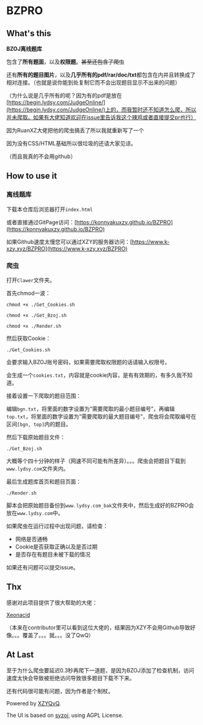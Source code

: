 # BZPRO

## What's this

**BZOJ离线题库**

包含了**所有题面**，以及**权限题**。~~甚至还包含了爬虫~~

还有**所有的题目图片**，以及**几乎所有的pdf/rar/doc/txt**都包含在内并且转换成了相对连接。（也就是说你能到处复制它而不会出现题目显示不出来的问题）

（为什么说是几乎所有的呢？因为有的pdf是放在[https://begin.lydsy.com/JudgeOnline/](https://begin.lydsy.com/JudgeOnline/)上的，而我暂时还不知道怎么爬，所以并未爬取。如果有大佬知道欢迎在issue里告诉我这个辣鸡或者直接提交pr也行）

因为RuanXZ大佬把他的爬虫搞丢了所以我就重新写了一个

因为没有CSS/HTML基础所以很垃圾的还请大家见谅。

（而且我真的不会用github）

## How to use it

### 离线题库

下载本仓库后浏览器打开`index.html`

或者直接通过GitPage访问：[https://konnyakuxzy.github.io/BZPRO](https://konnyakuxzy.github.io/BZPRO)

如果Github速度太慢您可以通过XZY的服务器访问：[https://www.k-xzy.xyz/BZPRO](https://www.k-xzy.xyz/BZPRO)

### 爬虫

打开`Clawer`文件夹。

首先chmod一波：

`chmod +x ./Get_Cookies.sh`

`chmod +x ./Get_Bzoj.sh`

`chmod +x ./Render.sh`

然后获取Cookie：

`./Get_Cookies.sh`

会要求输入BZOJ账号密码，如果需要爬取权限题的话请输入权限号。

会生成一个`cookies.txt`，内容就是cookie内容，是有有效期的，有多久我不知道。

接着设置一下爬取的题目范围：

编辑`bgn.txt`，将里面的数字设置为“需要爬取的最小题目编号”，再编辑`top.txt`，将里面的数字设置为“需要爬取的最大题目编号”，爬虫将会爬取编号在区间`[bgn, top]`内的题目。

然后下载原始题目文件：

`./Get_Bzoj.sh`

大概等个四十分钟的样子（网速不同可能有所差异）。。。爬虫会把题目下载到`www.lydsy.com`文件夹内。

最后生成题库首页和题目页面：

`./Render.sh`

脚本会把原始题目备份到`www.lydsy.com_bak`文件夹中，然后生成好的BZPRO会放在`www.lydsy.com`中。

如果爬虫在运行过程中出现问题，请检查：

- 网络是否通畅
- Cookie是否获取正确以及是否过期
- 是否存在有题目未被下载的情况

如果还有问题可以提交issue。

## Thx

感谢对此项目提供了很大帮助的大佬：

[Xeonacid](https://github.com/Xeonacid)

（本来在contributor里可以看到这位大佬的，结果因为XZY不会用Github导致好像。。。覆盖了。。。就。。。没了QwQ）

##  At Last

至于为什么爬虫要延迟0.3秒再爬下一道题，是因为BZOJ添加了检查机制，访问速度太快会导致被拒绝访问导致很多题目下载不下来。

还有代码很可能有问题，因为作者是个制杖。

Powered by [XZYQvQ](http://www.k-xzy.xyz).

The UI is based on [syzoj](https://github.com/syzoj/syzoj/blob/master/LICENSE), using AGPL License.
